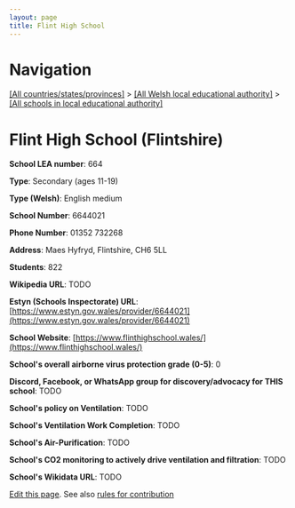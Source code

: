 ```yaml
---
layout: page
title: Flint High School
---
```

# Navigation

[[All countries/states/provinces]](../../..) > [[All Welsh local educational authority]](../..) > [[All schools in local educational authority]](..)

# Flint High School (Flintshire)

**School LEA number**: 664

**Type**: Secondary (ages 11-19)

**Type (Welsh)**: English medium

**School Number**: 6644021

**Phone Number**: 01352 732268

**Address**: Maes Hyfryd, Flintshire, CH6 5LL

**Students**: 822

**Wikipedia URL**: TODO

**Estyn (Schools Inspectorate) URL**: [https://www.estyn.gov.wales/provider/6644021](https://www.estyn.gov.wales/provider/6644021)

**School Website**: [https://www.flinthighschool.wales/](https://www.flinthighschool.wales/)

**School's overall airborne virus protection grade (0-5)**: 0

**Discord, Facebook, or WhatsApp group for discovery/advocacy for THIS school**: TODO

**School's policy on Ventilation**: TODO

**School's Ventilation Work Completion**: TODO

**School's Air-Purification**: TODO

**School's CO2 monitoring to actively drive ventilation and filtration**: TODO

**School's Wikidata URL**: TODO




[Edit this page](https://github.com/ventilate-schools/Wales/edit/prif/./Flintshire/Flint_High_School.md). See also [rules for contribution](../../../contribution-rules/)